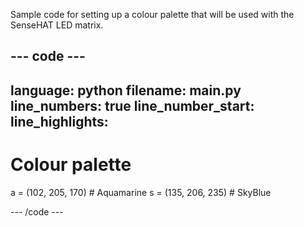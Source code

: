Sample code for setting up a colour palette that will be used with the SenseHAT LED matrix.

--- code ---
---
language: python
filename: main.py
line_numbers: true
line_number_start: 
line_highlights: 
---
# Colour palette

a = (102, 205, 170) # Aquamarine
s = (135, 206, 235) # SkyBlue

--- /code ---
